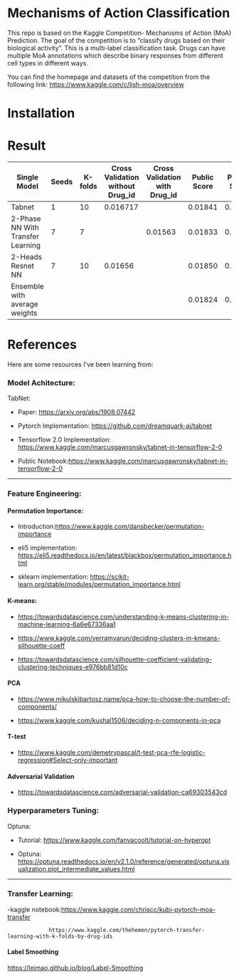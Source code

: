 # Mechanisms of Action Classification


This repo is based on the Kaggle Competition- Mechanisms of Action (MoA) Prediction. The goal of the competition is to “classify drugs based on their biological activity”. This is a multi-label classification task. Drugs can have multiple MoA annotations which describe binary responses from different cell types in different ways. 

You can find the homepage and datasets of the competition from the following link:
https://www.kaggle.com/c/lish-moa/overview

# Installation

# Result
| Single Model | Seeds | K-folds | Cross Validation without Drug_id | Cross Validation with Drug_id | Public Score | Private Score | 
| ----- | ----- | ----- | ----- | ----- | ----- |  ----- | 
| Tabnet | 1 |10 | 0.016717 |  |0.01841| 0.01632 |
| 2-Phase NN With Transfer Learning | 7 | 7 | |  0.01563 |0.01833| 0.01623 |
|2-Heads Resnet NN | 7 |10 |0.01656 |   |0.01850| 0.01635 |
|Ensemble with average weights |  | | |   |0.01824| 0.01609 |

# References
Here are some resources I've been learning from:

### Model Achitecture:

TabNet:

- Paper: https://arxiv.org/abs/1908.07442

- Pytorch Implementation: https://github.com/dreamquark-ai/tabnet

- Tensorflow 2.0 Implementation: https://www.kaggle.com/marcusgawronsky/tabnet-in-tensorflow-2-0
 
- Public Notebook:https://www.kaggle.com/marcusgawronsky/tabnet-in-tensorflow-2-0
-----------------
### Feature Engineering:

#### Permutation Importance:

- Introduction:https://www.kaggle.com/dansbecker/permutation-importance

- eli5 implementation: https://eli5.readthedocs.io/en/latest/blackbox/permutation_importance.html

- sklearn implementation: https://scikit-learn.org/stable/modules/permutation_importance.html

#### K-means:
- https://towardsdatascience.com/understanding-k-means-clustering-in-machine-learning-6a6e67336aa1

- https://www.kaggle.com/yerramvarun/deciding-clusters-in-kmeans-silhouette-coeff

- https://towardsdatascience.com/silhouette-coefficient-validating-clustering-techniques-e976bb81d10c

#### PCA 
- https://www.mikulskibartosz.name/pca-how-to-choose-the-number-of-components/

- https://www.kaggle.com/kushal1506/deciding-n-components-in-pca

#### T-test

- https://www.kaggle.com/demetrypascal/t-test-pca-rfe-logistic-regression#Select-only-important

#### Adversarial Validation

- https://towardsdatascience.com/adversarial-validation-ca69303543cd

### Hyperparameters Tuning:

Optuna: 

- Tutorial: https://www.kaggle.com/fanvacoolt/tutorial-on-hyperopt

- Optuna: https://optuna.readthedocs.io/en/v2.1.0/reference/generated/optuna.visualization.plot_intermediate_values.html
-----------------
### Transfer Learning:

-kaggle notebook:https://www.kaggle.com/chriscc/kubi-pytorch-moa-transfer
               
                 https://www.kaggle.com/thehemen/pytorch-transfer-learning-with-k-folds-by-drug-ids


#### Label Smoothing

https://leimao.github.io/blog/Label-Smoothing


